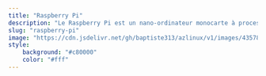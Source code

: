 ```yaml
---
title: "Raspberry Pi"
description: "Le Raspberry Pi est un nano-ordinateur monocarte à processeur ARM de la taille d'une carte de crédit conçu par des professeurs du département informatique de l'université de Cambridge dans le cadre de la fondation Raspberry Pi."
slug: "raspberry-pi"
image: "https://cdn.jsdelivr.net/gh/baptiste313/azlinux/v1/images/4357888/raw.webp"
style:
    background: "#c80000"
    color: "#fff"
---
```


